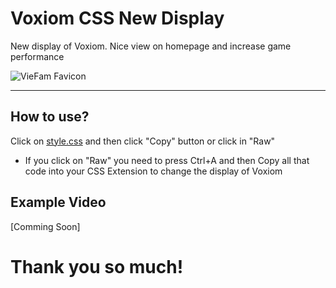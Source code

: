 # Voxiom CSS New Display
New display of Voxiom. Nice view on homepage and increase game performance

![VieFam Favicon](https://cdn.glitch.global/6d55a3f4-3820-4bf1-9052-290e9f819a11/download.png?v=1683594786703)

---

## How to use?

Click on [style.css](https://github.com/ptnk-edu-vn/voxiom-css-new-display/blob/main/style.css) and then click "Copy" button or click in "Raw"
* If you click on "Raw" you need to press Ctrl+A and then Copy all that code into your CSS Extension to change the display of Voxiom

## Example Video

[Comming Soon]

# Thank you so much!
